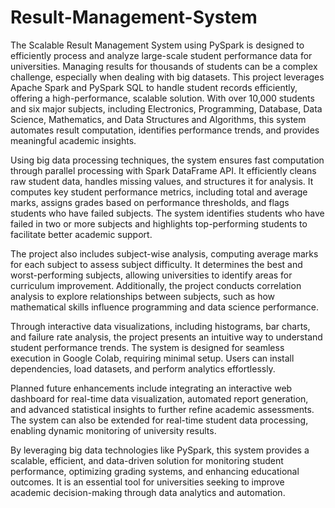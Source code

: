 # Result-Management-System

The Scalable Result Management System using PySpark is designed to efficiently process and analyze large-scale student performance data for universities. Managing results for thousands of students can be a complex challenge, especially when dealing with big datasets. This project leverages Apache Spark and PySpark SQL to handle student records efficiently, offering a high-performance, scalable solution. With over 10,000 students and six major subjects, including Electronics, Programming, Database, Data Science, Mathematics, and Data Structures and Algorithms, this system automates result computation, identifies performance trends, and provides meaningful academic insights.  

Using big data processing techniques, the system ensures fast computation through parallel processing with Spark DataFrame API. It efficiently cleans raw student data, handles missing values, and structures it for analysis. It computes key student performance metrics, including total and average marks, assigns grades based on performance thresholds, and flags students who have failed subjects. The system identifies students who have failed in two or more subjects and highlights top-performing students to facilitate better academic support.  

The project also includes subject-wise analysis, computing average marks for each subject to assess subject difficulty. It determines the best and worst-performing subjects, allowing universities to identify areas for curriculum improvement. Additionally, the project conducts correlation analysis to explore relationships between subjects, such as how mathematical skills influence programming and data science performance.  

Through interactive data visualizations, including histograms, bar charts, and failure rate analysis, the project presents an intuitive way to understand student performance trends. The system is designed for seamless execution in Google Colab, requiring minimal setup. Users can install dependencies, load datasets, and perform analytics effortlessly.  

Planned future enhancements include integrating an interactive web dashboard for real-time data visualization, automated report generation, and advanced statistical insights to further refine academic assessments. The system can also be extended for real-time student data processing, enabling dynamic monitoring of university results.  

By leveraging big data technologies like PySpark, this system provides a scalable, efficient, and data-driven solution for monitoring student performance, optimizing grading systems, and enhancing educational outcomes. It is an essential tool for universities seeking to improve academic decision-making through data analytics and automation.
